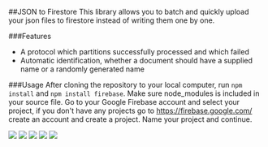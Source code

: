 ##JSON to Firestore
This library allows you to batch and quickly upload your json files to firestore instead of writing them one by one.

###Features
- A protocol which partitions successfully processed and which failed
- Automatic identification, whether a document should have a supplied name or a randomly generated name

###Usage
After cloning the repository to your local computer, run `npm install` and `npm install firebase`. Make sure node_modules is included in your source file.
Go to your Google Firebase account and select your project, if you don't have any projects go to https://firebase.google.com/ create an account and create a project. Name your project and continue.

![](![1](https://user-images.githubusercontent.com/75809015/184480426-8024b3b7-b3c1-49dd-92c2-b7c3a5f475cf.PNG))
![](![2](https://user-images.githubusercontent.com/75809015/184480430-8e0b6ea8-5819-41ca-a7be-594ec195517f.PNG))
![](![3](https://user-images.githubusercontent.com/75809015/184480436-f1f82825-dd11-40e2-8b0d-d4a023da4757.PNG))
![](![4](https://user-images.githubusercontent.com/75809015/184480438-8d68f16d-b050-4ba2-841c-7300108b461e.PNG))
![](![key](https://user-images.githubusercontent.com/75809015/184480442-282ea5be-3292-4516-9735-58b21a65a845.PNG))
